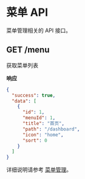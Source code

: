 # 菜单 API

菜单管理相关的 API 接口。

## GET /menu

获取菜单列表

**响应**
```json
{
  "success": true,
  "data": [
    {
      "id": 1,
      "menuId": 1,
      "title": "首页",
      "path": "/dashboard",
      "icon": "home",
      "sort": 0
    }
  ]
}
```

详细说明请参考 [菜单管理](/features/menu)。

